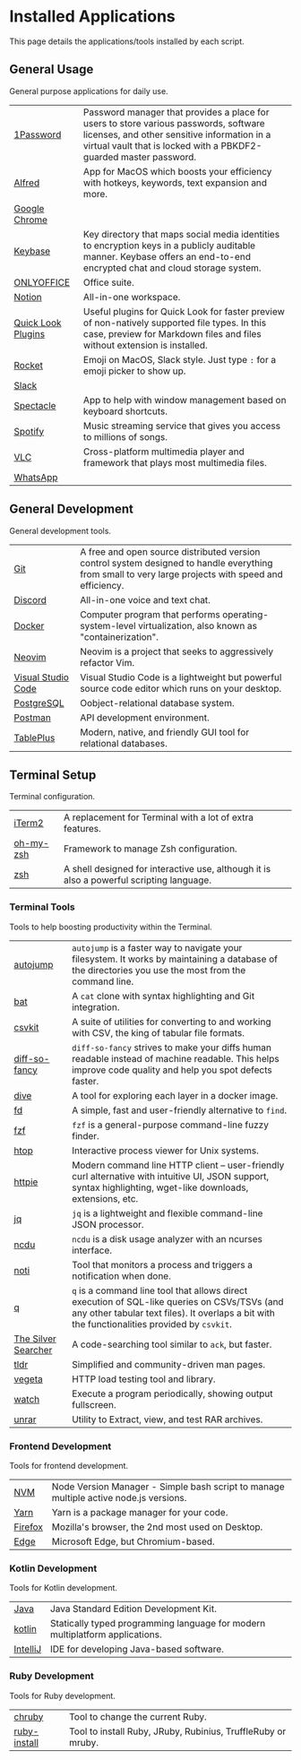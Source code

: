 # Installed Applications

This page details the applications/tools installed by each script.

## General Usage

General purpose applications for daily use.

|||
|-|-|
|[1Password](https://1password.com/)|Password manager that provides a place for users to store various passwords, software licenses, and other sensitive information in a virtual vault that is locked with a PBKDF2-guarded master password.|
|[Alfred](https://www.alfredapp.com/)|App for MacOS which boosts your efficiency with hotkeys, keywords, text expansion and more.|
|[Google Chrome](https://www.google.com/chrome/)||
|[Keybase](https://keybase.io/)|Key directory that maps social media identities to encryption keys in a publicly auditable manner. Keybase offers an end-to-end encrypted chat and cloud storage system.|
|[ONLYOFFICE](https://www.onlyoffice.com/)|Office suite.|
|[Notion](https://www.notion.so)|All-in-one workspace.|
|[Quick Look Plugins](https://github.com/sindresorhus/quick-look-plugins)|Useful plugins for Quick Look for faster preview of non-natively supported file types. In this case, preview for Markdown files and files without extension is installed.|
|[Rocket](https://matthewpalmer.net/rocket/)|Emoji on MacOS, Slack style. Just type `:` for a emoji picker to show up. |
|[Slack](https://slack.com/)||
|[Spectacle](https://www.spectacleapp.com)|App to help with window management based on keyboard shortcuts.|
|[Spotify](https://www.spotify.com/)|Music streaming service that gives you access to millions of songs.|
|[VLC](https://www.videolan.org/vlc/)|Cross-platform multimedia player and framework that plays most multimedia files.|
|[WhatsApp](https://www.whatsapp.com/)||

## General Development

General development tools.

|||
|-|-|
|[Git](https://git-scm.com/)|A free and open source distributed version control system designed to handle everything from small to very large projects with speed and efficiency.|
|[Discord](https://discordapp.com/)|All-in-one voice and text chat.|
|[Docker](https://www.docker.com/)|Computer program that performs operating-system-level virtualization, also known as "containerization".|
|[Neovim](https://neovim.io/)|Neovim is a project that seeks to aggressively refactor Vim.|
|[Visual Studio Code](https://code.visualstudio.com/)|Visual Studio Code is a lightweight but powerful source code editor which runs on your desktop.|
|[PostgreSQL](https://www.postgresql.org/)|Oobject-relational database system.|
|[Postman](https://www.getpostman.com/)|API development environment.|
|[TablePlus](https://tableplus.io/)|Modern, native, and friendly GUI tool for relational databases.|

## Terminal Setup

Terminal configuration.

|||
|-|-|
|[iTerm2](https://www.iterm2.com/)|A replacement for Terminal with a lot of extra features.|
|[oh-my-zsh](https://ohmyz.sh/)|Framework to manage Zsh configuration.|
|[zsh](http://zsh.sourceforge.net)|A shell designed for interactive use, although it is also a powerful scripting language.|

### Terminal Tools

Tools to help boosting productivity within the Terminal.

|||
|-|-|
|[autojump](https://github.com/wting/autojump)|`autojump` is a faster way to navigate your filesystem. It works by maintaining a database of the directories you use the most from the command line.|
|[bat](https://github.com/sharkdp/bat)|A `cat` clone with syntax highlighting and Git integration.|
|[csvkit](https://github.com/wireservice/csvkit)|A suite of utilities for converting to and working with CSV, the king of tabular file formats.|
|[diff-so-fancy](https://github.com/so-fancy/diff-so-fancy)|`diff-so-fancy` strives to make your diffs human readable instead of machine readable. This helps improve code quality and help you spot defects faster.|
|[dive](https://github.com/wagoodman/dive)|A tool for exploring each layer in a docker image.|
|[fd](https://github.com/sharkdp/fd)|A simple, fast and user-friendly alternative to `find`.|
|[fzf](https://github.com/junegunn/fzf)|`fzf` is a general-purpose command-line fuzzy finder.|
|[htop](https://hisham.hm/htop/index.php)|Interactive process viewer for Unix systems.|
|[httpie](https://github.com/jakubroztocil/httpie)|Modern command line HTTP client – user-friendly curl alternative with intuitive UI, JSON support, syntax highlighting, wget-like downloads, extensions, etc.|
|[jq](https://github.com/stedolan/jq)|`jq` is a lightweight and flexible command-line JSON processor.|
|[ncdu](https://dev.yorhel.nl/ncdu)|`ncdu` is a disk usage analyzer with an ncurses interface.|
|[noti](https://github.com/variadico/noti)|Tool that monitors a process and triggers a notification when done.|
|[q](https://github.com/harelba/q)|`q` is a command line tool that allows direct execution of SQL-like queries on CSVs/TSVs (and any other tabular text files). It overlaps a bit with the functionalities provided by `csvkit`.|
|[The Silver Searcher](https://github.com/ggreer/the_silver_searcher)|A code-searching tool similar to `ack`, but faster.|
|[tldr](https://github.com/tldr-pages/tldr)|Simplified and community-driven man pages.|
|[vegeta](https://github.com/tsenart/vegeta)|HTTP load testing tool and library.|
|[watch](https://gitlab.com/procps-ng/procps)|Execute a program periodically, showing output fullscreen.|
|[unrar](https://www.rarlab.com/)|Utility to Extract, view, and test RAR archives.|

### Frontend Development

Tools for frontend development.

|||
|-|-|
|[NVM](https://github.com/creationix/nvm)|Node Version Manager - Simple bash script to manage multiple active node.js versions.|
|[Yarn](https://yarnpkg.com)|Yarn is a package manager for your code.|
|[Firefox](https://www.mozilla.org/en-US/firefox/)|Mozilla's browser, the 2nd most used on Desktop.|
|[Edge](https://www.microsoftedgeinsider.com/en-us/download/)|Microsoft Edge, but Chromium-based.|

### Kotlin Development

Tools for Kotlin development.

|||
|-|-|
|[Java](https://openjdk.java.net)|Java Standard Edition Development Kit.|
|[kotlin](https://kotlinlang.org/)|Statically typed programming language for modern multiplatform applications.|
|[IntelliJ](https://www.jetbrains.com/idea/)|IDE for developing Java-based software.|

### Ruby Development

Tools for Ruby development.

|||
|-|-|
|[chruby](https://github.com/postmodern/chruby)|Tool to change the current Ruby.|
|[ruby-install](https://github.com/postmodern/ruby-install)|Tool to install Ruby, JRuby, Rubinius, TruffleRuby or mruby.|
